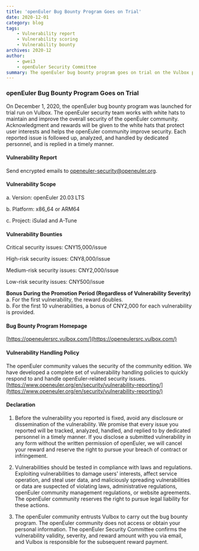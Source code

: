 ```yaml
---
title: 'openEuler Bug Bounty Program Goes on Trial'
date: 2020-12-01
category: blog
tags:
    - Vulnerability report
    - Vulnerability scoring
    - Vulnerability bounty
archives: 2020-12
author: 
    - gwei3
    - openEuler Security Committee
summary: The openEuler bug bounty program goes on trial on the Vulbox platform.
---
```


### openEuler Bug Bounty Program Goes on Trial
On December 1, 2020, the openEuler bug bounty program was launched for trial run on Vulbox. The openEuler security team works with white hats to maintain and improve the overall security of the openEuler community. Acknowledgment and rewards will be given to the white hats that protect user interests and helps the openEuler community improve security. Each reported issue is followed up, analyzed, and handled by dedicated personnel, and is replied in a timely manner.

#### Vulnerability Report
Send encrypted emails to openeuler-security@openeuler.org.

#### Vulnerability Scope
a. Version: openEuler 20.03 LTS

b. Platform: x86_64 or ARM64

c. Project: iSulad and A-Tune

#### Vulnerability Bounties
Critical security issues: CNY15,000/issue

High-risk security issues: CNY8,000/issue

Medium-risk security issues: CNY2,000/issue

Low-risk security issues: CNY500/issue

**Bonus During the Promotion Period (Regardless of Vulnerability Severity)**  
a. For the first vulnerability, the reward doubles.  
b. For the first 10 vulnerabilities, a bonus of CNY2,000 for each vulnerability is provided.

#### Bug Bounty Program Homepage
[https://openeulersrc.vulbox.com/](https://openeulersrc.vulbox.com/)

#### Vulnerability Handling Policy
The openEuler community values the security of the community edition. We have developed a complete set of vulnerability handling policies to quickly respond to and handle openEuler-related security issues.
[https://www.openeuler.org/en/security/vulnerability-reporting/](https://www.openeuler.org/en/security/vulnerability-reporting/)

#### Declaration
1. Before the vulnerability you reported is fixed, avoid any disclosure or dissemination of the vulnerability. We promise that every issue you reported will be tracked, analyzed, handled, and replied to by dedicated personnel in a timely manner. If you disclose a submitted vulnerability in any form without the written permission of openEuler, we will cancel your reward and reserve the right to pursue your breach of contract or infringement.

2. Vulnerabilities should be tested in compliance with laws and regulations. Exploiting vulnerabilities to damage users' interests, affect service operation, and steal user data, and maliciously spreading vulnerabilities or data are suspected of violating laws, administrative regulations, openEuler community management regulations, or website agreements. The openEuler community reserves the right to pursue legal liability for these actions.

3. The openEuler community entrusts Vulbox to carry out the bug bounty program. The openEuler community does not access or obtain your personal information. The openEuler Security Committee confirms the vulnerability validity, severity, and reward amount with you via email, and Vulbox is responsible for the subsequent reward payment.

